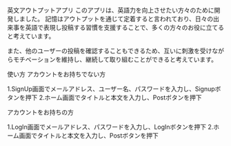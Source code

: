 英文アウトプットアプリ
このアプリは、英語力を向上させたい方々のために開発しました。 記憶はアウトプットを通じて定着すると言われており、日々の出来事を英語で表現し投稿する習慣を支援することで、多くの方々のお役に立てると考えています。

また、他のユーザーの投稿を確認することもできるため、互いに刺激を受けながらモチベーションを維持し、継続して取り組むことができると考えています。

使い方
アカウントをお持ちでない方

1.SignUp画面でメールアドレス、ユーザー名、パスワードを入力し、Signupボタンを押下
2.ホーム画面でタイトルと本文を入力し、Postボタンを押下

アカウントをお持ちの方

1.LogIn画面でメールアドレス、パスワードを入力し、LogInボタンを押下
2.ホーム画面でタイトルと本文を入力し、Postボタンを押下
